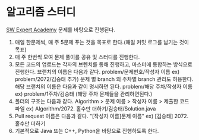 # 알고리즘 스터디
[SW Expert Academy](https://www.swexpertacademy.com/) 문제를 바탕으로 진행된다.

1. 매일 한문제씩, 매 주 5문제 푸는 것을 목표로 한다.(매일 커밋 로그를 남기는 것이 목표)
2. 매 주 한번씩 모여 문제 풀이를 공유 및 스터디를 진행한다.
3. 모든 코드의 업로드는 각자의 브렌치를 통해 진행하고, 마스터에 통합하는 방식으로 진행한다. 브랜치의 이름은 다음과 같다. problem/문제번호/작성자 이름 ex) problem/2072/김승태
추가) 문제 별 branch 외 주차별 branch 관리도 허용한다. 해당 브랜치의 이름은 다음과 같이 명시하면 된다. problem/해당 주차/작성자 이름 ex) problem/1주차/김승태 (해당 주차 문제들을 관리하면된다.)
4. 폴더의 구조는 다음과 같다. Algorithm > 문제 이름 > 작성자 이름 > 제출한 코드 파일 ex) Algorithm/2072. 홀수만 더하기/김승태/Solution.java
5. Pull request 이름은 다음과 같다. "[작성자 이름]문제 이름" ex) [김승태] 2072. 홀수만 더하기
6. 기본적으로 Java 또는 C++, Python을 바탕으로 진행하도록 한다.
